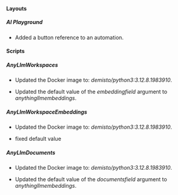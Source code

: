 
#### Layouts

##### AI Playground

- Added a button reference to an automation.

#### Scripts

##### AnyLlmWorkspaces
- Updated the Docker image to: *demisto/python3:3.12.8.1983910*.

-  Updated the default value of the *embeddingfield* argument to *anythingllmembeddings*.
##### AnyLlmWorkspaceEmbeddings
- Updated the Docker image to: *demisto/python3:3.12.8.1983910*.

- fixed default value
##### AnyLlmDocuments
- Updated the Docker image to: *demisto/python3:3.12.8.1983910*.

- Updated the default value of the *documentsfield* argument to *anythingllmembeddings*.
